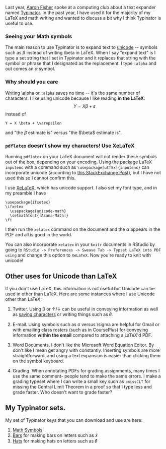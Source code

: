 
Last year, [Aaron Fisher](http://aaronjfisher.github.io/) spoke at a computing club about a text expander named [Typinator](http://www.ergonis.com/products/typinator/).  In the past year, I have used it for the majority of my LaTeX and math writing and wanted to discuss a bit why I think Typinator is useful to use.

### Seeing your Math symbols
The main reason to use Typinator is to expand text to [unicode](http://en.wikipedia.org/wiki/Unicode) -- symbols such as $β$ instead of writing \beta in LaTeX.  When I say "expand text" is I type a set string that I set in Typinator and it replaces that string with the symbol or phrase that I designated as the replacement.  I type `:alpha` and out comes an $α$ symbol.  

### Why should you care
Writing \alpha or `:alpha` saves no time -- it's the same number of characters.  I like using unicode because I like reading **in the LaTeX**: 
$$
Y = X β + ε
$$
instead of 
```
Y = X \beta + \varepsilon
```
and "the $β$ estimate is" versus "the \$\beta\$ estimate is".  

### `pdflatex` doesn't show my characters! Use XeLaTeX

Running `pdflatex` on your LaTeX document will not render these symbols out of the box, depending on your encoding.  Using the package LaTeX `inputenc` with a command such as `\usepackage[utf8x]{inputenc}` can incorporate unicode (according to [this StackExchange Post](http://tex.stackexchange.com/questions/34604/entering-unicode-characters-in-latex)), but I have not used this so I cannot confirm this.

I use [XeLaTeX](http://en.wikipedia.org/wiki/XeLaTeX), which has unicode support.  I also set my font type, and in my preamble I have

```
\usepackage{ifxetex}
\ifxetex
  \usepackage{unicode-math}
  \setmathfont{[Asana-Math]}
\fi
```

I then run the `xelatex` command on the document and the $α$ appears in the PDF and all is good in the world.  

You can also incorporate `xelatex` in your `knitr` documents in RStudio by going to `RStudio -> Preferences -> Sweave Tab -> Typset LaTeX into PDF using` and change this option to `XeLaTeX`.  Now you're ready to knit with unicode!


## Other uses for Unicode than LaTeX
If you don't use LaTeX, this information is not useful but Unicode can be used in other than LaTeX.  Here are some instances where I use Unicode other than LaTeX:

1.  Twitter.  Using β or ↑/↓ can be useful in conveying information as well as [saving characters](https://twitter.com/StrictlyStat/status/466317463899357184) or writing things such as 𝜃̂.
2.  E-mail.  Using symbols such as σ versus \sigma are helpful for Gmail or with emailing class rosters (such as in CoursePlus) for conveying information **within the email** compared to attaching a LaTeX'd PDF.
3.  Word Documents.  I don't like the Microsoft Word Equation Editor.  By don't like I mean get angry with constantly.  Inserting symbols are more straightforward, and using a text expansion is easier than clicking them on the symbol keyboard.

4.  Grading. When annotating PDFs for grading assignments, many times I use the same comment- people tend to make the same errors.  I make a grading typeset where I can write a small key such as `:missCLT` for missing the Central Limit Theorem in a proof so that I type less and grade faster.  Who doesn't want to grade faster?

## My Typinator sets.
My set of Typinator keys that you can download and use are here:

1.  [Math Symbols](https://github.com/muschellij2/HopStat/tree/gh-pages/Typinator/Math_Set.tyset)
2.  [Bars](https://github.com/muschellij2/HopStat/tree/gh-pages/Typinator/bars.tyset) for making bars on letters such as 𝑥̄
3.  [Hats](https://github.com/muschellij2/HopStat/tree/gh-pages/Typinator/hats.tyset) for making hats on letters such as 𝜃̂
